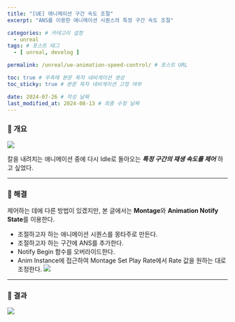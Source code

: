 ```yaml
---
title: "[UE] 애니메이션 구간 속도 조절"
excerpt: "ANS를 이용한 애니메이션 시퀀스의 특정 구간 속도 조절"

categories: # 카테고리 설정
  - unreal
tags: # 포스트 태그
  - [ unreal, develog ]

permalink: /unreal/ue-animation-speed-control/ # 포스트 URL

toc: true # 우측에 본문 목차 네비게이션 생성
toc_sticky: true # 본문 목차 네비게이션 고정 여부

date: 2024-07-26 # 작성 날짜
last_modified_at: 2024-08-13 # 최종 수정 날짜
---
```


### 🍥 개요
![](https://velog.velcdn.com/images/cottondream/post/4f27e4a3-1fd6-4189-a689-6f1a522b697c/image.gif)

칼을 내려치는 애니메이션 중에 다시 Idle로 돌아오는 _**특정 구간의 재생 속도를 제어**_ 하고 싶었다.

- - -

### 🍥 해결
제어하는 데에 다른 방법이 있겠지만, 본 글에서는 **Montage**와 **Animation Notify State**를 이용한다.

- 조절하고자 하는 애니메이션 시퀀스를 몽타주로 만든다.
- 조절하고자 하는 구간에 ANS를 추가한다.
- Notify Begin 함수를 오버라이드한다.
- Anim Instance에 접근하여 Montage Set Play Rate에서 Rate 값을 원하는 대로 조정한다.
  ![](https://velog.velcdn.com/images/cottondream/post/ad71133d-8375-4bb9-bce9-c410fa5c2a71/image.png)

- - -

### 🍥 결과

 ![](https://velog.velcdn.com/images/cottondream/post/48422339-075a-41c3-b559-64dbb585db0d/image.gif)

